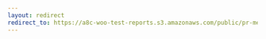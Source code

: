 ```yaml
---
layout: redirect
redirect_to: https://a8c-woo-test-reports.s3.amazonaws.com/public/pr-merge/37713/api/index.html
---
```

